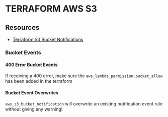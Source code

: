 # TERRAFORM AWS S3

## Resources

- [Terraform S3 Bucket Notifications](https://www.terraform.io/docs/providers/aws/r/s3_bucket_notification.html)

### Bucket Events

#### 400 Error Bucket Events

If receiving a 400 error, make sure the `aws_lambda_permission.bucket_allow`
has been added in the terraform

#### Bucket Event Overwrites

`aws_s3_bucket_notification` will overwrite an existing notification event rule
without giving any warning!
